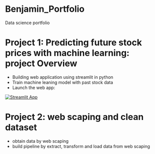 # Benjamin_Portfolio
Data science portfolio

# Project 1: Predicting future stock prices with machine learning: project Overview
* Building web application using streamlit in python
* Train machine leaning model with past stock data
* Launch the web app:

[![Streamlit App](https://static.streamlit.io/badges/streamlit_badge_black_white.svg)](https://share.streamlit.io/benjaminlw1/benjamin_portfolio/main/Stocks_Market.py)

# Project 2: web scaping and clean dataset
* obtain data by web scaping
* build pipeline by extract, transform and load data from web scaping
